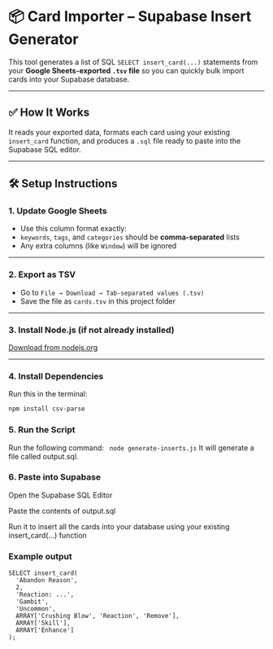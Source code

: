 # 📦 Card Importer – Supabase Insert Generator

This tool generates a list of SQL `SELECT insert_card(...)` statements from your **Google Sheets-exported `.tsv` file** so you can quickly bulk import cards into your Supabase database.

---

## ✅ How It Works

It reads your exported data, formats each card using your existing `insert_card` function, and produces a `.sql` file ready to paste into the Supabase SQL editor.

---

## 🛠 Setup Instructions

### 1. **Update Google Sheets**
- Use this column format exactly:
- `keywords`, `tags`, and `categories` should be **comma-separated** lists  
- Any extra columns (like `Window`) will be ignored

---

### 2. **Export as TSV**
- Go to `File → Download → Tab-separated values (.tsv)`
- Save the file as `cards.tsv` in this project folder

---

### 3. **Install Node.js (if not already installed)**
[Download from nodejs.org](https://nodejs.org/)

---

### 4. **Install Dependencies**
Run this in the terminal:
```bash
npm install csv-parse
```
### 5. Run the Script
Run the following command:
``` node generate-inserts.js```
It will generate a file called output.sql.

### 6. Paste into Supabase
Open the Supabase SQL Editor

Paste the contents of output.sql

Run it to insert all the cards into your database using your existing insert_card(...) function


### Example output 
```
SELECT insert_card(
  'Abandon Reason',
  2,
  'Reaction: ...',
  'Gambit',
  'Uncommon',
  ARRAY['Crushing Blow', 'Reaction', 'Remove'],
  ARRAY['Skill'],
  ARRAY['Enhance']
);
```
